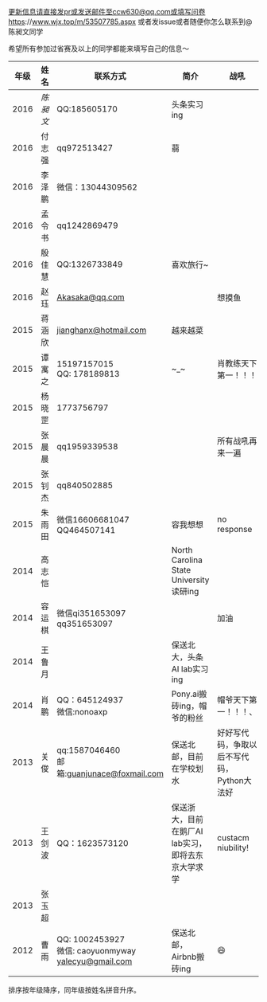 更新信息请直接发pr或发送邮件至ccw630@qq.com或填写问卷https://www.wjx.top/m/53507785.aspx 或者发issue或者随便你怎么联系到@陈昶文同学

希望所有参加过省赛及以上的同学都能来填写自己的信息～

|年级|姓名|联系方式|简介|战吼|
|----|----|----|----|----|
|2016|*陈昶文*|QQ:185605170|头条实习ing
2016|付志强|qq972513427|蒻
2016|李泽鹏|微信：13044309562
2016|孟令书|qq1242869479
2016|殷佳慧|QQ:1326733849|喜欢旅行~
2016|赵珏|Akasaka@qq.com||想摸鱼
2015|蒋涵欣|jianghanx@hotmail.com|越来越菜
2015|谭寓之|15197157015<br>QQ: 178189813|\~\_\~|肖教练天下第一！！！
2015|杨晓罡|1773756797
2015|张晨晨|qq1959339538||所有战吼再来一遍
2015|张钊杰|qq840502885|
2015|朱雨田|微信16606681047<br>QQ464507141|容我想想|no response
2014|高志恺||North Carolina State University读研ing
2014|容运棋|微信qi351653097<br>qq351653097||加油
2014|王鲁月||保送北大，头条AI lab实习ing
2014|肖鹏|QQ：645124937<br>微信:nonoaxp|Pony.ai搬砖ing，帽爷的粉丝|帽爷天下第一！！！、
2013|关俊|qq:1587046460<br>邮箱:guanjunace@foxmail.com|保送北邮，目前在学校划水|好好写代码，争取以后不写代码，Python大法好
2013|王剑波|QQ：1623573120|保送浙大，目前在鹅厂AI lab实习，即将去东京大学求学|custacm niubility!
2013|张玉超|
2012|曹雨|QQ: 1002453927<br>微信: caoyuonmyway<br>yalecyu@gmail.com|保送北邮，Airbnb搬砖ing|:smile:|

排序按年级降序，同年级按姓名拼音升序。
